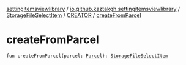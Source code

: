 [settingitemsviewlibrary](../../../index.md) / [io.github.kaztakgh.settingitemsviewlibrary](../../index.md) / [StorageFileSelectItem](../index.md) / [CREATOR](index.md) / [createFromParcel](./create-from-parcel.md)

# createFromParcel

`fun createFromParcel(parcel: `[`Parcel`](https://developer.android.com/reference/android/os/Parcel.html)`): `[`StorageFileSelectItem`](../index.md)